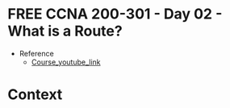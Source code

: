 # FREE CCNA 200-301 - Day 02 - What is a Route?
- Reference
    - [Course_youtube_link](https://www.youtube.com/watch?v=9eH16Fxeb9o&list=PLIhvC56v63IJVXv0GJcl9vO5Z6znCVb1P&index=2)

# Context
